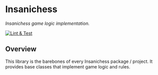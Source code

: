 # Insanichess

_Insanichess game logic implementation._

[![Lint & Test](https://github.com/stelynx/insanichess/actions/workflows/insanichess.lint_test.yml/badge.svg)](https://github.com/stelynx/insanichess/actions/workflows/insanichess.lint_test.yml)

## Overview

This library is the barebones of every Insanichess package / project. It
provides base classes that implement game logic and rules.
